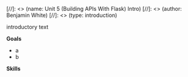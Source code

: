 [//]: <> (name: Unit 5 (Building APIs With Flask) Intro)
[//]: <> (author: Benjamin White)
[//]: <> (type: introduction)


introductory text

**Goals**

*	a
*	b


**Skills**

